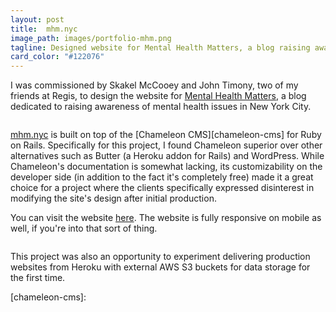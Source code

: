 ```yaml
---
layout: post
title:  mhm.nyc
image_path: images/portfolio-mhm.png
tagline: Designed website for Mental Health Matters, a blog raising awareness of mental health issues in NYC.
card_color: "#122076"
---
```


I was commissioned by Skakel McCooey and John Timony, two of my friends at Regis, to design the website for [Mental Health Matters][mhm-website], a blog dedicated to raising awareness of mental health issues in New York City.

<img src="">

[mhm.nyc][mhm-website] is built on top of the [Chameleon CMS][chameleon-cms] for Ruby on Rails. Specifically for this project, I found Chameleon superior over other alternatives such as Butter (a Heroku addon for Rails) and WordPress. While Chameleon's documentation is somewhat lacking, its customizability on the developer side (in addition to the fact it's completely free) made it a great choice for a project where the clients specifically expressed disinterest in modifying the site's design after initial production.

You can visit the website [here][mhm-website]. The website is fully responsive on mobile as well, if you're into that sort of thing.

<img src="">

This project was also an opportunity to experiment delivering production websites from Heroku with external AWS S3 buckets for data storage for the first time.

[mhm-website]: www.mhm.nyc
[chameleon-cms]:
